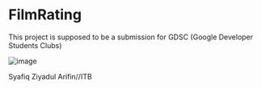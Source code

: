 # FilmRating
This project is supposed to be a submission for GDSC (Google Developer Students Clubs)

![image](https://user-images.githubusercontent.com/31335461/139523084-c4f78352-268a-45e4-9dc2-c99857be092b.png)

Syafiq Ziyadul Arifin//ITB
